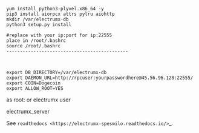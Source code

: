  
 ```
 yum install python3-plyvel.x86_64 -y
 pip3 install aiorpcx attrs pylru aiohttp
 mkdir /var/electrumx-db
 python3 setup.py install
```

```
#replace with your ip:port for ip:22555
place in /root/.bashrc
source /root/.bashrc
---------------------------------------------



export DB_DIRECTORY=/var/electrumx-db
export DAEMON_URL=http://rpcuser:yourpasswordhere@45.56.96.128:22555/
export COIN=Dogecoin
export ALLOW_ROOT=YES
```
as root: or electrumx user 

electrumx_server

See `readthedocs <https://electrumx-spesmilo.readthedocs.io/>`_.

